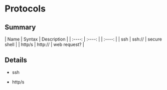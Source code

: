 # Protocols


## Summary
| Name      | Syntax | Description |
| :----: | :----: | | :----: |
| ssh      | ssh://       | secure shell       |
| http/s   | http://        | web request?     |


## Details

* ssh

* http/s